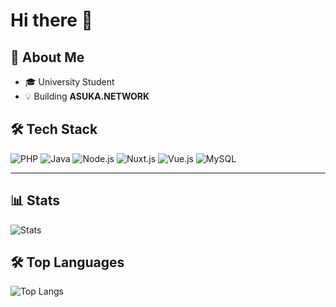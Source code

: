 # Hi there 👋

## 🚀 About Me
- 🎓 University Student
- 💡 Building **ASUKA.NETWORK**

## 🛠 Tech Stack
![PHP](https://img.shields.io/badge/PHP-777BB4?logo=php&logoColor=white)
![Java](https://img.shields.io/badge/Java-007396?logo=java&logoColor=white)
![Node.js](https://img.shields.io/badge/Node.js-339933?logo=node.js&logoColor=white)
![Nuxt.js](https://img.shields.io/badge/Nuxt.js-00C58E?logo=nuxt.js&logoColor=white)
![Vue.js](https://img.shields.io/badge/Vue.js-4FC08D?logo=vue.js&logoColor=white)
![MySQL](https://img.shields.io/badge/MySQL-4479A1?logo=mysql&logoColor=white)

---

## 📊 Stats
![Stats](https://github-readme-stats.vercel.app/api?username=Lunac-dev&show_icons=true&theme=tokyonight)

## 🛠 Top Languages
![Top Langs](https://github-readme-stats.vercel.app/api/top-langs/?username=Lunac-dev&layout=compact&theme=tokyonight)
